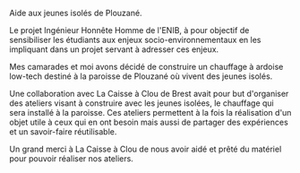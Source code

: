 Aide aux jeunes isolés de Plouzané.

Le projet Ingénieur Honnête Homme de l'ENIB, à pour objectif de sensibiliser les étudiants aux enjeux socio-environnementaux en les impliquant dans un projet servant à adresser ces enjeux.

Mes camarades et moi avons décidé de construire un chauffage à ardoise low-tech destiné à la paroisse de Plouzané où vivent des jeunes isolés.

Une collaboration avec La Caisse à Clou de Brest avait pour but d'organiser des ateliers visant à construire avec les jeunes isolées, le chauffage qui sera installé à la paroisse. Ces ateliers permettent à la fois la réalisation d'un objet utile à ceux qui en ont besoin mais aussi de partager des expériences et un savoir-faire réutilisable.

Un grand merci à La Caisse à Clou de nous avoir aidé et prêté du matériel pour pouvoir réaliser nos ateliers.

